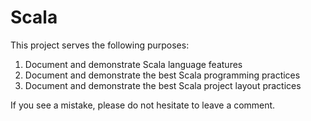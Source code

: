 # Scala

This project serves the following purposes:

1. Document and demonstrate Scala language features
2. Document and demonstrate the best Scala programming practices
3. Document and demonstrate the best Scala project layout practices

If you see a mistake, please do not hesitate to leave a comment.


